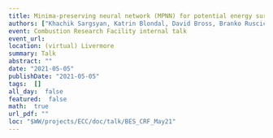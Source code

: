 ```yaml
---
title: Minima-preserving neural network (MPNN) for potential energy surface approximation
authors: ["Khachik Sargsyan, Katrin Blondal, David Bross, Branko Ruscic, C. Franklin Goldsmith"]
event: Combustion Research Facility internal talk
event_url: 
location: (virtual) Livermore
summary: Talk
abstract: ""
date: "2021-05-05"
publishDate: "2021-05-05"
tags:  []
all_day:  false
featured:  false
math:  true
url_pdf: ""
loc: "$WW/projects/ECC/doc/talk/BES_CRF_May21"
---
```

